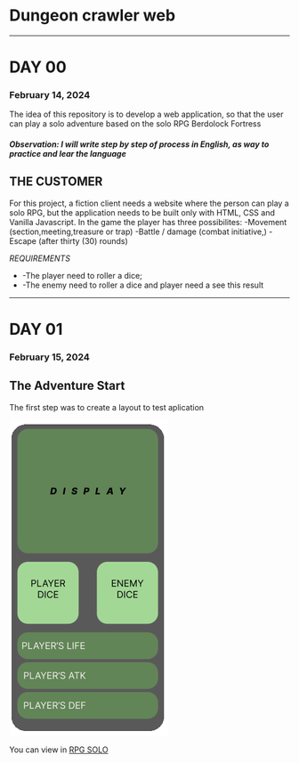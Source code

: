 # Dungeon crawler web
<hr>

# **DAY 00**    <h3> February 14, 2024 </h3>

The idea of ​​this repository is to develop a web application, so that the user can play a solo adventure based on the solo RPG Berdolock Fortress

##### **Observation: I will write step by step of process in English, as way to practice and lear the language**

## THE CUSTOMER
For this project, a fiction client needs a website where the person can play a solo RPG, but the application needs to be built only with HTML, CSS and Vanilla Javascript.
In the game the player has three possibilites:
  -Movement (section,meeting,treasure or trap)
  -Battle / damage (combat initiative,)
  -Escape (after thirty (30) rounds)

*REQUIREMENTS*
<ul>
  <li>-The player need to roller a dice;
</li>
  <li>-The enemy need to roller a dice and player need a see this result
</li>
</ul>

<hr>

# **DAY 01** 
  <h3>February 15, 2024</h3>
  
  ## The Adventure Start

  The first step was to create  a layout  to test aplication 

  ![Layout version 00, created for deploy test ](./imagens/layout_v00.png)

  You can view in [RPG SOLO](https://gabrielsabreu.github.io/rpg.solo/)

